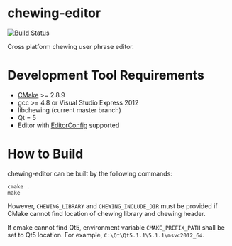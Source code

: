# chewing-editor
[![Build Status](https://travis-ci.org/chewing/chewing-editor.png?branch=master)](https://travis-ci.org/chewing/chewing-editor)

Cross platform chewing user phrase editor.

# Development Tool Requirements
*   [CMake](http://www.cmake.org/) >= 2.8.9
*   gcc >= 4.8 or Visual Studio Express 2012
*   libchewing (current master branch)
*   Qt = 5
*   Editor with [EditorConfig](http://editorconfig.org/) supported

# How to Build
chewing-editor can be built by the following commands:

    cmake .
    make

However, `CHEWING_LIBRARY` and `CHEWING_INCLUDE_DIR` must be provided if CMake cannot find location of chewing library and chewing header.

If cmake cannot find Qt5, environment variable `CMAKE_PREFIX_PATH` shall be set to Qt5 location. For example, `C:\Qt\Qt5.1.1\5.1.1\msvc2012_64`.
